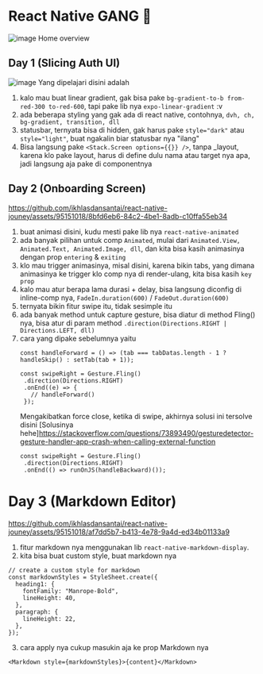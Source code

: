 # React Native GANG 🥶 
![image](https://github.com/ikhlasdansantai/react-native-jouney/assets/95151018/d0107b27-c240-4752-aee2-8f6a231c62ba)
Home overview

## Day 1 (Slicing Auth UI)
![image](https://github.com/ikhlasdansantai/react-native-jouney/assets/95151018/c21348b5-59de-490b-8e58-70a09c113398)
Yang dipelajari disini adalah
1. kalo mau buat linear gradient, gak bisa pake `bg-gradient-to-b from-red-300 to-red-600`, tapi pake lib nya `expo-linear-gradient` :v
2. ada beberapa styling yang gak ada di react native, contohnya, `dvh, ch, bg-gradient, transition, dll`
3. statusbar, ternyata bisa di hidden, gak harus pake `style="dark"` atau `style="light"`, buat ngakalin biar statusbar nya "ilang"
4. Bisa langsung pake `<Stack.Screen options={{}} />`, tanpa _layout, karena klo pake layout, harus di define dulu nama atau target nya apa, jadi langsung aja pake di componentnya



## Day 2 (Onboarding Screen)
https://github.com/ikhlasdansantai/react-native-jouney/assets/95151018/8bfd6eb6-84c2-4be1-8adb-c10ffa55eb34
1. buat animasi disini, kudu mesti pake lib nya `react-native-animated`
2. ada banyak pilihan untuk comp `Animated`, mulai dari `Animated.View, Animated.Text, Animated.Image, dll`, dan kita bisa kasih animasinya dengan prop `entering` & `exiting`
3. klo mau trigger animasinya, misal disini, karena bikin tabs, yang dimana animasinya ke trigger klo comp nya di render-ulang, kita bisa kasih `key prop`
4. kalo mau atur berapa lama durasi + delay, bisa langsung diconfig di inline-comp nya, `FadeIn.duration(600)` / `FadeOut.duration(600)`
5. ternyata bikin fitur swipe itu, tidak sesimple itu
6. ada banyak method untuk capture gesture, bisa diatur di method Fling() nya, bisa atur di param method `.direction(Directions.RIGHT | Directions.LEFT, dll)`
7. cara yang dipake sebelumnya yaitu
   ```tsx
   const handleForward = () => (tab === tabDatas.length - 1 ? handleSkip() : setTab(tab + 1));
   
   const swipeRight = Gesture.Fling()
    .direction(Directions.RIGHT)
    .onEnd((e) => {
      // handleForward()
    });
   ```
   Mengakibatkan force close, ketika di swipe, akhirnya solusi ini tersolve disini
   [Solusinya hehe]https://stackoverflow.com/questions/73893490/gesturedetector-gesture-handler-app-crash-when-calling-external-function
   ```tsx
   const swipeRight = Gesture.Fling()
    .direction(Directions.RIGHT)
    .onEnd(() => runOnJS(handleBackward)());
   ```

# Day 3 (Markdown Editor)
https://github.com/ikhlasdansantai/react-native-jouney/assets/95151018/af7dd5b7-b413-4e78-9a4d-ed34b01133a9
1. fitur markdown nya menggunakan lib `react-native-markdown-display`.
2. kita bisa buat custom style, buat markdown nya
```tsx
// create a custom style for markdown
const markdownStyles = StyleSheet.create({
  heading1: {
    fontFamily: "Manrope-Bold",
    lineHeight: 40,
  },
  paragraph: {
    lineHeight: 22,
  },
});
```
3. cara apply nya cukup masukin aja ke prop Markdown nya
```tsx
<Markdown style={markdownStyles}>{content}</Markdown>
```



   <!-- PropsWithChildren, adalah types untuk passing children...  -->
